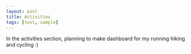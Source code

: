 ```yaml
---
layout: post
title: Activities
tags: [test, sample]
---
```

In the activities section, planning to make dashboard for my running hiking and cycling :)

